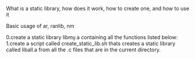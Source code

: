 What is a static library, how does it work, how to create one, and how to use it

Basic usage of ar, ranlib, nm

0.create a static library libmy.a containing all the functions listed below:
1.create a script called create_static_lib.sh thats creates a static library called liball.a from all the .c files that are in the
current directory.
